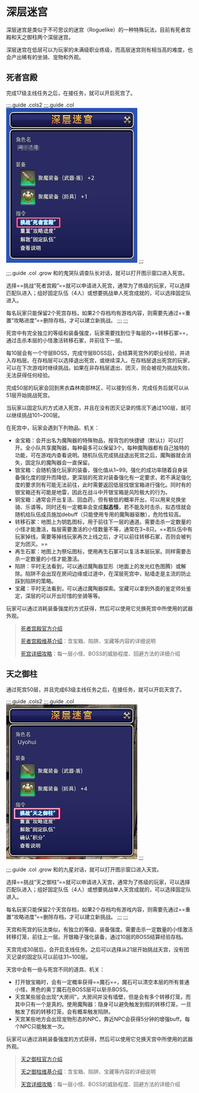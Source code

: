 # 深层迷宫

深层迷宫是类似于不可思议的迷宫（Roguelike）的一种特殊玩法，目前有死者宫殿和天之御柱两个深层迷宫。

深层迷宫在低层可以为玩家的未满级职业练级，而高层迷宫则有相当高的难度，也会产出稀有的坐骑、宠物和外观。

## 死者宫殿

完成17级主线任务<Quest name="消失在铜铃中的梦" type="main" />之后，在<Pos name="格里达尼亚新街" :x="12.0" :y="13.1" />接任务<Quest name="奇异地宫" type="plus" />，就可以开启死宫了。

;;;.guide .cols2
;;;.guide .col
<img src="./dd.assets/tpd.jpg"/>
;;;

;;;.guide .col .grow
和<Pos name="黑衣森林南部林区" :x="25.2" :y="20.6" />的鬼哭队调查队长对话，就可以打开图示窗口进入死宫。

选择==挑战“死者宫殿”==就可以申请进入死宫，通常为了练级的玩家，可以选择匹配队进入；组好固定队伍（4人）或想要挑战单人死宫成就的，可以选择固定队进入。

每名玩家只能保留2个死宫存档，如果2个存档均有游戏内容，则需要先通过==重置“攻略进度”==删除存档，才可以建立新挑战。
;;;
;;;

死宫中有完全独立的等级和装备强度，玩家需要找到位于每层的==转移石冢==，通过击杀本层的小怪激活转移石冢，并前往下一层。

每10层会有一个守层BOSS，完成守层BOSS后，会结算死宫外的职业经验，并进入存档层。在存档层可以选择退出死宫，或继续深入。在存档层退出死宫的玩家，可以在下次游戏时继续挑战。如果在非存档层退出、团灭，则会被视为挑战失败，无法获得任何经验。

完成50层的玩家会回到黑衣森林南部林区，可以接到任务<Quest name="深渊地宫" type="plus" />，完成任务后就可以从51层开始挑战死宫。

当玩家以固定队的方式进入死宫，并且在没有团灭记录的情况下通过100层，就可以继续挑战101~200层。

在死宫中，玩家会遇到下列物品、机关：
* 金宝箱：会开出名为魔陶器的特殊物品，按背包的快捷键（默认`I`）可以打开。全小队共享魔陶器，每种最多可以保留3个。每种魔陶器都有自己独特的功能，可在游戏内查看说明。随机队伍完成挑战退出死宫之后，魔陶器就会消失，固定队的魔陶器会一直保留。
* 银宝箱：会随机强化玩家的装备，强化值从1~99。强化的成功率随着自身装备强化度的提升而降低，更深层的死宫对装备强化有一定要求，若不满足强化度的要求则有可能无法前往，此时需要返回低层找银宝箱进行强化。同时有的银宝箱还有可能是地雷，因此在战斗中开银宝箱是风险极大的行为。
* 铜宝箱：通常会开出复活、回血药，但有极低的概率开出<item name="格尔莫拉陶器碎片" />，可以用来兑换坐骑、乐谱等。同时还有一定概率会变成**拟态怪**，若不能及时击杀，拟态怪就会随机给队伍成员施加<Status :id="1087" name="诅咒" />debuff（只能使用专用的魔陶器驱散），危险性较高。
* 转移石冢：地图上为钥匙图标，用于前往下一层的通道。需要击杀一定数量的小怪才能激活，每层需要激活的小怪数量不等，通常在3~8只。==若队伍中有玩家掉线，需要等掉线玩家再次上线之后，才可以前往转移石冢，否则会被判定为团灭。==
* 再生石冢：地图上为祭坛图标，使用再生石冢可以复活本层玩家。同样需要击杀一定数量的小怪才能激活。
* 陷阱：平时无法看到，可以通过魔陶器显形（地面上的发光红色图腾）或解除。陷阱不会出现在房间边缘或过道中，在深层死宫中，贴墙走是主流的防止踩到陷阱的策略。
* 宝藏：平时无法看到，可以通过魔陶器探索。宝藏可以拿到外面的鉴定师处鉴定，深层的<item name="金饰宝藏" />可以开出珍惜的坐骑等等。

玩家可以通过消耗装备强度的方式获得<item name="聚魔柄" />，然后可以使用它兑换死宫中所使用的武器外观。

> [死者宫殿官方介绍](http://act.ff.sdo.com/project/170420deepdungeon/index.html)
>
> [死者宫殿维基介绍](https://ff14.huijiwiki.com/wiki/%E6%AD%BB%E8%80%85%E5%AE%AB%E6%AE%BF)：含宝箱、陷阱、宝藏等内容的详细说明
>
> [死宫详细攻略](https://bbs.nga.cn/read.php?tid=14509371)：每一层小怪、BOSS的威胁程度、回避方法的详细介绍

## 天之御柱

通过死宫50层，并且完成63级主线任务<Quest name="片刻的风平浪静" type="main" />之后，在<Pos name="红玉海" :x="6.2" :y="11.7" />接任务<Quest name="深渊的天之御柱" type="plus" />，就可以开启天宫了。

;;;.guide .cols2
;;;.guide .col
<img src="./dd.assets/hoh.jpg"/>
;;;

;;;.guide .col .grow
和<Pos name="红玉海" :x="21.4" :y="9.2" />的九星对话，就可以打开图示窗口进入天宫。

选择==挑战“天之御柱”==就可以申请进入天宫，通常为了练级的玩家，可以选择匹配队进入；组好固定队伍（4人）或想要挑战单人天宫成就的，可以选择固定队进入。

每名玩家只能保留2个天宫存档，如果2个存档均有游戏内容，则需要先通过==重置“攻略进度”==删除存档，才可以建立新挑战。
;;;
;;;

天宫和死宫的玩法类似，有独立的等级、装备强度。需要击杀一定数量的小怪激活转移灯笼，前往上一层。开银箱子强化装备，通过10层的BOSS结算经验存档。

天宫完成30层后，会开启支线任务<Quest name="我等虽为凡夫" type="plus" />。之后可以选择从21层开始挑战天宫，没有团灭记录的固定队可以前往31~100层。

天宫中会有一些与死宫不同的道具、机关：
* 打开银宝箱时，会有一定概率获得==魔石==，魔石可以清空本层的所有普通小怪，黑色的奥丁魔石在BOSS层可以斩杀BOSS。
* 天宫某些层会出现“大房间”，大房间并没有墙壁，但是会有多个转移灯笼，而其中只有一个是真的。使用魔陶器：隐身可以避免触发到假的转移灯笼，一旦触发了假的转移灯笼，会有概率触发陷阱。
* 天宫某些地方会出现宠物形态的NPC，靠近NPC会获得5分钟的增强buff。每个NPC只能触发一次。

玩家可以通过消耗装备强度的方式获得<item name="天之聚魔柄" />，然后可以使用它兑换天宫中所使用的武器外观。

> [天之御柱官方介绍](http://act.ff.sdo.com/project/170420deepdungeon2/index.html)
>
> [天之御柱维基介绍](https://ff14.huijiwiki.com/wiki/%E5%A4%A9%E4%B9%8B%E5%BE%A1%E6%9F%B1)：含宝箱、陷阱、宝藏等内容的详细说明
>
> [天宫详细攻略](https://bbs.nga.cn/read.php?tid=16406640)：每一层小怪、BOSS的威胁程度、回避方法的详细介绍